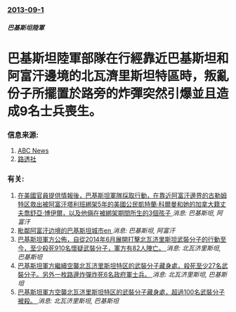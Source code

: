 ### [2013-09-1](/news/2013/09/1/index.md)

##### 巴基斯坦陸軍
#  巴基斯坦陸軍部隊在行經靠近巴基斯坦和阿富汗邊境的北瓦濟里斯坦特區時，叛亂份子所擺置於路旁的炸彈突然引爆並且造成9名士兵喪生。




### 信息来源:

1. [ABC News](http://abcnews.go.com/International/wireStory/bomb-kills-soldiers-northwest-pakistan-20129489)
2. [路透社](http://uk.reuters.com/article/2013/09/01/uk-pakistan-bomb-idUKBRE98008620130901)

### 有关:

1. [在美國官員提供情報後，巴基斯坦軍隊採取行動，在靠近阿富汗邊界的古勒姆特区救出被阿富汗塔利班綁架5年的美國公民凱特蘭·科爾曼和她的加拿大籍丈夫喬舒亞·博伊爾，以及他倆在被綁架期間所生的3個孩子 ](/zh/news/2017/10/11/在美國官員提供情報後-巴基斯坦軍隊採取行動-在靠近阿富汗邊界的古勒姆特区救出被阿富汗塔利班綁架5年的美國公民凱特蘭-科爾.md) _消息: 巴基斯坦, 阿富汗_
2. [毗鄰阿富汗边境的巴基斯坦城市en ](/zh/news/2017/03/31/毗鄰阿富汗边境的巴基斯坦城市en.md) _消息: 巴基斯坦, 阿富汗_
3. [ 巴基斯坦軍方公佈，自從2014年6月展開打擊北瓦济里斯坦武裝分子的行動至今，至少殺死910名懷疑武裝分子，軍方有82人陣亡。 ](/zh/news/2014/09/1/巴基斯坦軍方公佈-自從2014年6月展開打擊北瓦济里斯坦武裝分子的行動至今-至少殺死910名懷疑武裝分子-軍方有82人.md) _消息: 北瓦济里斯坦, 巴基斯坦_
4. [ 巴基斯坦軍方繼續空襲北瓦济里斯坦特区的武裝分子藏身處，殺死至少27名武裝分子。另外一枚路邊炸彈炸死6名政府軍士兵。 ](/zh/news/2014/06/7/巴基斯坦軍方繼續空襲北瓦济里斯坦特区的武裝分子藏身處-殺死至少27名武裝分子-另外一枚路邊炸彈炸死6名政府軍士兵.md) _消息: 北瓦济里斯坦, 巴基斯坦_
5. [ 巴基斯坦軍方空襲北瓦济里斯坦特区的武裝分子藏身處，超過100名武裝分子被殺。 ](/zh/news/2014/06/7/巴基斯坦軍方空襲北瓦济里斯坦特区的武裝分子藏身處-超過100名武裝分子被殺.md) _消息: 北瓦济里斯坦, 巴基斯坦_
